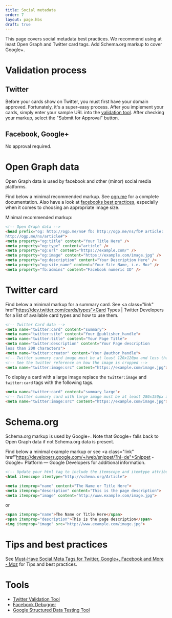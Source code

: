 ```yaml
---
title: Social metadata
order: 7
layout: page.hbs
draft: true
---
```


This page covers social metadata best practices. We recommend using at least
Open Graph and Twitter card tags. Add Schema.org markup to cover Google+.

# Validation process

## Twitter

Before your cards show on Twitter, you must first have your domain approved.
Fortunately, it's a super-easy process. After you implement your cards, simply
enter your sample URL into the <a class="link" href="https://dev.twitter.com/docs/cards/validation/validator">validation tool</a>.
After checking your markup, select the "Submit for Approval" button.

## Facebook, Google+

No approval required.

# Open Graph data

Open Graph data is used by facebook and other (minor) social media platforms.

Find below a minimal recommended markup. See <a href="http://ogp.me/" class="link">ogp.me</a> for a complete documentation.
Also have a look at <a href="https://developers.facebook.com/docs/sharing/best-practices" class="link">facebooks best practices</a>,
 especially when it comes to choosing an appropriate image size.

Minimal recommended markup:

```html
<!-- Open Graph data -->
<head prefix="og: http://ogp.me/ns# fb: http://ogp.me/ns/fb# article:
http://ogp.me/ns/article#">
<meta property="og:title" content="Your Title Here" />
<meta property="og:type" content="article" />
<meta property="og:url" content="https://example.com/" />
<meta property="og:image" content="https://example.com/image.jpg" />
<meta property="og:description" content="Your Description Here" />
<meta property="og:site_name" content="Your Site Name, i.e. Moz" />
<meta property="fb:admins" content="Facebook numeric ID" />
```

# Twitter card

Find below a minimal markup for a summary card. See <a class="link" href"https://dev.twitter.com/cards/types">Card Types | Twitter Developers</a>
for a list of available card types and how to use them.

```html
<!-- Twitter Card data -->
<meta name="twitter:card" content="summary">
<meta name="twitter:site" content="Your @publisher_handle">
<meta name="twitter:title" content="Your Page Title">
<meta name="twitter:description" content="Your Page description
less than 200 characters">
<meta name="twitter:creator" content="Your @author_handle">
<!-- Twitter summary card image must be at least 120x120px and less than 1MB -->
<!-- See the twitter reference on how the image is cropped -->
<meta name="twitter:image:src" content="https://example.com/image.jpg">
```

To display a card with a large image replace the `twitter:image` and `twitter:card` tags
with the following tags.

```html
<meta name="twitter:card" content="summary_large">
<!-- Twitter summary card with large image must be at least 280x150px and less than 1MB -->
<meta name="twitter:image:src" content="https://example.com/image.jpg">
```

# Schema.org

Schema.org markup is used by Google+. Note that Google+ falls back to Open Graph data
if not Schema.org data is present.

Find below a minimal example markup or see <a class="link" href"https://developers.google.com/+/web/snippet/?hl=de">Snippet - Google+ Platform — Google Developers</a> for additional information.

```html
<!-- Update your html tag to include the itemscope and itemtype attributes. -->
<html itemscope itemtype="http://schema.org/Article">
```

```html
<meta itemprop="name" content="The Name or Title Here">
<meta itemprop="description" content="This is the page description">
<meta itemprop="image" content="http://www.example.com/image.jpg">
```

or

```html
<span itemprop="name">The Name or Title Here</span>
<span itemprop="description">This is the page description</span>
<img itemprop="image" src="http://www.example.com/image.jpg">
```

# Tips and best practices

See [Must-Have Social Meta Tags for Twitter, Google+, Facebook and More - Moz](https://moz.com/blog/meta-data-templates-123)
for Tips and best practices.

# Tools

- [Twitter Validation Tool](https://dev.twitter.com/docs/cards/validation/validator)
- [Facebook Debugger](https://developers.facebook.com/tools/debug)
- [Google Structured Data Testing Tool](http://www.google.com/webmasters/tools/richsnippets)

<!--- Copyright AXA Versicherungen AG 2015 -->

